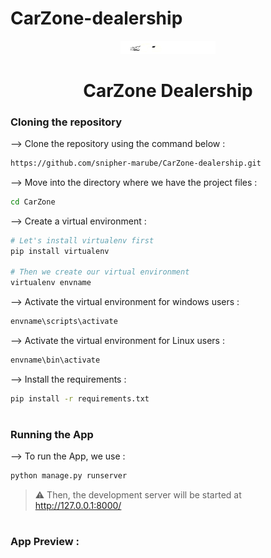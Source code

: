 # CarZone-dealership
<div align="center">
<img width="30%" src="https://github.com/snipher-marube/CarZone-dealership/blob/master/static/images/img/logos/logo-black-white.png">

# CarZone Dealership
</div>

### Cloning the repository

--> Clone the repository using the command below :
```bash
https://github.com/snipher-marube/CarZone-dealership.git

```

--> Move into the directory where we have the project files : 
```bash
cd CarZone

```

--> Create a virtual environment :
```bash
# Let's install virtualenv first
pip install virtualenv

# Then we create our virtual environment
virtualenv envname

```

--> Activate the virtual environment for windows users :
```bash
envname\scripts\activate

```

--> Activate the virtual environment for Linux users :
```bash
envname\bin\activate

```

--> Install the requirements :
```bash
pip install -r requirements.txt

```

#

### Running the App

--> To run the App, we use :
```bash
python manage.py runserver

```

> ⚠ Then, the development server will be started at http://127.0.0.1:8000/

#

### App Preview :





